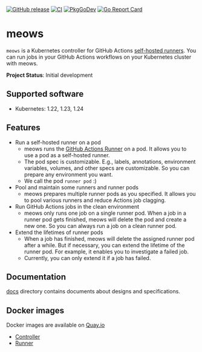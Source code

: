 [![GitHub release](https://img.shields.io/github/release/cybozu-go/meows.svg?maxAge=60)][releases]
[![CI](https://github.com/cybozu-go/meows/workflows/main/badge.svg)](https://github.com/cybozu-go/meows/actions)
[![PkgGoDev](https://pkg.go.dev/badge/github.com/cybozu-go/meows?tab=overview)](https://pkg.go.dev/github.com/cybozu-go/meows?tab=overview)
[![Go Report Card](https://goreportcard.com/badge/github.com/cybozu-go/meows)](https://goreportcard.com/report/github.com/cybozu-go/meows)

# meows

`meows` is a Kubernetes controller for GitHub Actions [self-hosted runners](https://docs.github.com/en/actions/hosting-your-own-runners/about-self-hosted-runners).
You can run jobs in your GitHub Actions workflows on your Kubernetes cluster with meows.

**Project Status**: Initial development

## Supported software

- Kubernetes: 1.22, 1.23, 1.24

## Features

- Run a self-hosted runner on a pod
  - meows runs the [GitHub Actions Runner](https://github.com/actions/runner) on a pod.
    It allows you to use a pod as a self-hosted runner.
  - The pod spec is customizable. E.g., labels, annotations, environment variables, volumes, and other specs are customizable.
    So you can prepare any environment you want.
  - We call the pod `runner pod` :)
- Pool and maintain some runners and runner pods
  - meows prepares multiple runner pods as you specified.
    It allows you to pool various runners and reduce Actions job clagging.
- Run GitHub Actions jobs in the clean environment
  - meows only runs one job on a single runner pod.
    When a job in a runner pod gets finished, meows will delete the pod and create a new one.
    So you can always run a job on a clean runner pod.
- Extend the lifetimes of runner pods
  - When a job has finished, meows will delete the assigned runner pod after a while.
    But if necessary, you can extend the lifetime of the runner pod.
    For example, it enables you to investigate a failed job.
  - Currently, you can only extend it if a job has failed.

## Documentation

[docs](docs/) directory contains documents about designs and specifications.

## Docker images

Docker images are available on [Quay.io](https://quay.io/repository/cybozu)
- [Controller](https://quay.io/repository/cybozu/meows-controller)
- [Runner](https://quay.io/repository/cybozu/meows-runner)

[releases]: https://github.com/cybozu-go/meows/releases
